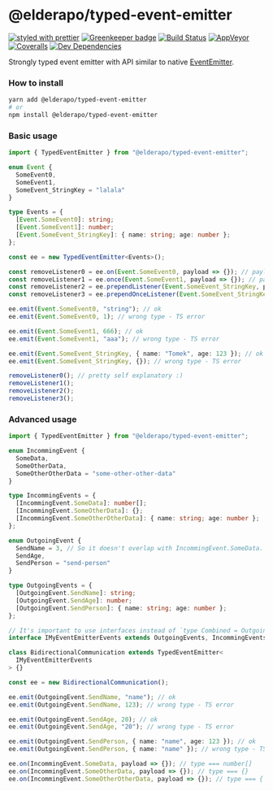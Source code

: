 # @elderapo/typed-event-emitter

[![styled with prettier](https://img.shields.io/badge/styled_with-prettier-ff69b4.svg)](https://github.com/prettier/prettier)
[![Greenkeeper badge](https://badges.greenkeeper.io/elderapo/typed-event-emitter.svg)](https://greenkeeper.io/)
[![Build Status](https://travis-ci.org/elderapo/typed-event-emitter.svg?branch=master)](https://travis-ci.org/elderapo/typed-event-emitter)
[![AppVeyor](https://ci.appveyor.com/api/projects/status/emtsip4f89a8y0h8?svg=true)](https://ci.appveyor.com/project/elderapo/typed-event-emitter)
[![Coveralls](https://img.shields.io/coveralls/elderapo/typed-event-emitter.svg)](https://coveralls.io/github/elderapo/typed-event-emitter)
[![Dev Dependencies](https://david-dm.org/elderapo/typed-event-emitter/dev-status.svg)](https://david-dm.org/elderapo/typed-event-emitter?type=dev)

Strongly typed event emitter with API similar to native [EventEmitter](https://nodejs.org/api/events.html).

### How to install

```bash
yarn add @elderapo/typed-event-emitter
# or
npm install @elderapo/typed-event-emitter
```

### Basic usage

```typescript
import { TypedEventEmitter } from "@elderapo/typed-event-emitter";

enum Event {
  SomeEvent0,
  SomeEvent1,
  SomeEvent_StringKey = "lalala"
}

type Events = {
  [Event.SomeEvent0]: string;
  [Event.SomeEvent1]: number;
  [Event.SomeEvent_StringKey]: { name: string; age: number };
};

const ee = new TypedEventEmitter<Events>();

const removeListener0 = ee.on(Event.SomeEvent0, payload => {}); // payload type === string
const removeListener1 = ee.once(Event.SomeEvent1, payload => {}); // payload type === number
const removeListener2 = ee.prependListener(Event.SomeEvent_StringKey, payload => {}); // payload type === { name: string; age: number }
const removeListener3 = ee.prependOnceListener(Event.SomeEvent_StringKey, payload => {}); // payload type === { name: string; age: number }

ee.emit(Event.SomeEvent0, "string"); // ok
ee.emit(Event.SomeEvent0, 1); // wrong type - TS error

ee.emit(Event.SomeEvent1, 666); // ok
ee.emit(Event.SomeEvent1, "aaa"); // wrong type - TS error

ee.emit(Event.SomeEvent_StringKey, { name: "Tomek", age: 123 }); // ok
ee.emit(Event.SomeEvent_StringKey, {}); // wrong type - TS error

removeListener0(); // pretty self explanatory :)
removeListener1();
removeListener2();
removeListener3();
```

### Advanced usage
```typescript
import { TypedEventEmitter } from "@elderapo/typed-event-emitter";

enum IncommingEvent {
  SomeData,
  SomeOtherData,
  SomeOtherOtherData = "some-other-other-data"
}

type IncommingEvents = {
  [IncommingEvent.SomeData]: number[];
  [IncommingEvent.SomeOtherData]: {};
  [IncommingEvent.SomeOtherOtherData]: { name: string; age: number };
};

enum OutgoingEvent {
  SendName = 3, // So it doesn't overlap with IncommingEvent.SomeData. Remove it and see what happens with `IMyEventEmitterEvents` :)
  SendAge,
  SendPerson = "send-person"
}

type OutgoingEvents = {
  [OutgoingEvent.SendName]: string;
  [OutgoingEvent.SendAge]: number;
  [OutgoingEvent.SendPerson]: { name: string; age: number };
};

// It's important to use interfaces instead of `type Combined = OutgoingEvents & IncommingEvents` while combining `Events` to keep 100% type safety!
interface IMyEventEmitterEvents extends OutgoingEvents, IncommingEvents {}

class BidirectionalCommunication extends TypedEventEmitter<
  IMyEventEmitterEvents
> {}

const ee = new BidirectionalCommunication();

ee.emit(OutgoingEvent.SendName, "name"); // ok
ee.emit(OutgoingEvent.SendName, 123); // wrong type - TS error

ee.emit(OutgoingEvent.SendAge, 20); // ok
ee.emit(OutgoingEvent.SendAge, "20"); // wrong type - TS error

ee.emit(OutgoingEvent.SendPerson, { name: "name", age: 123 }); // ok
ee.emit(OutgoingEvent.SendPerson, { name: "name" }); // wrong type - TS error

ee.on(IncommingEvent.SomeData, payload => {}); // type === number[]
ee.on(IncommingEvent.SomeOtherData, payload => {}); // type === {}
ee.on(IncommingEvent.SomeOtherOtherData, payload => {}); // type === { name: string; age: number };
```